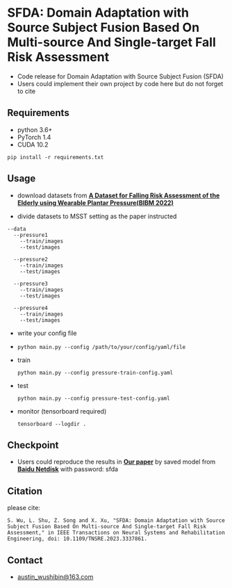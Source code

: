 # SFDA: Domain Adaptation with Source Subject Fusion Based On Multi-source And Single-target Fall Risk Assessment
- Code release for Domain Adaptation with Source Subject Fusion (SFDA)
- Users could implement their own project by code here but do not forget to cite

## Requirements
- python 3.6+
- PyTorch 1.4
- CUDA 10.2

`pip install -r requirements.txt`

## Usage

- download datasets from **[A Dataset for Falling Risk Assessment of the Elderly using Wearable Plantar Pressure(BIBM 2022)](https://doi.org/10.1109/BIBM55620.2022.9995052)** 

- divide datasets to MSST setting as the paper instructed
```
--data
  --pressure1
    --train/images
    --test/images

  --pressure2
    --train/images
    --test/images

  --pressure3
    --train/images
    --test/images

  --pressure4
    --train/images
    --test/images

```
       
- write your config file

- `python main.py --config /path/to/your/config/yaml/file`

- train

  `python main.py --config pressure-train-config.yaml`

- test

  `python main.py --config pressure-test-config.yaml`
  
- monitor (tensorboard required)

  `tensorboard --logdir .`

## Checkpoint
- Users could reproduce the results in **[Our paper](https://doi.org/10.1109/TNSRE.2023.3337861)** by saved model from **[Baidu Netdisk](https://pan.baidu.com/s/1PIQNwAYq7nLStmo0TVncDA)** with password: sfda
 
 
## Citation
please cite:
```
S. Wu, L. Shu, Z. Song and X. Xu, "SFDA: Domain Adaptation with Source Subject Fusion Based On Multi-source And Single-target Fall Risk Assessment," in IEEE Transactions on Neural Systems and Rehabilitation Engineering, doi: 10.1109/TNSRE.2023.3337861.
```

## Contact
- austin_wushibin@163.com
